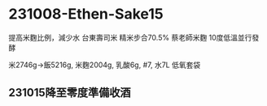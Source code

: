 # 231008-Ethen-Sake15

提高米麴比例，減少水 台東壽司米 精米步合70.5% 蔡老師米麴 10度低溫並行發酵

米2746g->飯5216g, 米麴2004g, 乳酸6g, #7, 水7L 低氧套袋

## 231015降至零度準備收酒

